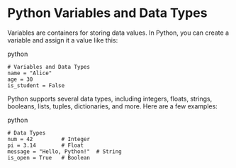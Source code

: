 # Python Variables and Data Types
Variables are containers for storing data values. In Python, you can create a variable and assign it a value like this:

python
```
# Variables and Data Types
name = "Alice"
age = 30
is_student = False
```
Python supports several data types, including integers, floats, strings, booleans, lists, tuples, dictionaries, and more. Here are a few examples:

python
```
# Data Types
num = 42         # Integer
pi = 3.14        # Float
message = "Hello, Python!"  # String
is_open = True   # Boolean
```

